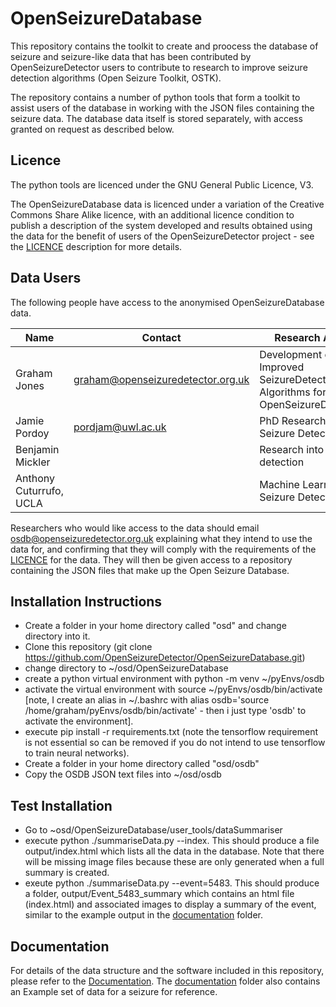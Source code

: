 # OpenSeizureDatabase

This repository contains the toolkit to create and proocess the database of seizure and seizure-like data that has been contributed by OpenSeizureDetector users to contribute to research to improve seizure detection algorithms (Open Seizure Toolkit, OSTK).

The repository contains a number of python tools that form a toolkit to assist users of the database in working with the JSON files containing the seizure data.   The database data itself is stored separately, with access granted on request as described below.

## Licence
The python tools are licenced under the GNU General Public Licence, V3.

The OpenSeizureDatabase data is licenced under a variation of the Creative Commons Share Alike licence, with an additional licence condition to publish a description of the system developed and results obtained using the data for the benefit of users of the OpenSeizureDetector project - see the [LICENCE](./documentation/LICENCE.md) description for more details.

## Data Users
The following people have access to the anonymised OpenSeizureDatabase data.

| Name    |  Contact           | Research Area   |  Web Site |
| -----   | ----               | ----            | ----      |
| Graham Jones | graham@openseizuredetector.org.uk | Development of Improved SeizureDetection Algorithms for OpenSeizureDetector | [OpenSeizureDetector](http://openseizuredetector.org.uk) |
| Jamie Pordoy | pordjam@uwl.ac.uk    | PhD Research into Seizure Detection |   [IntSaV Group](https://www.uwl.ac.uk/research/research-centres-and-groups/intelligent-sensing)    |
| Benjamin Mickler |               | Research into seizure detection |       |
| Anthony Cuturrufo, UCLA |      | Machine Learning Seizure Detection |   | 

Researchers who would like access to the data should email osdb@openseizuredetector.org.uk explaining what they intend to use the data for, and confirming that they will comply with the requirements of the [LICENCE](./documentation/LICENCE.md) for the data.    They will then be given access to a repository containing the JSON files that make up the Open Seizure Database.


## Installation Instructions

  * Create a folder in your home directory called "osd" and change directory into it.
  * Clone this repository (git clone https://github.com/OpenSeizureDetector/OpenSeizureDatabase.git)
  * change directory to ~/osd/OpenSeizureDatabase
  * create a python virtual environment with python -m venv ~/pyEnvs/osdb
  * activate the virtual environment with source ~/pyEnvs/osdb/bin/activate [note, I create an alias in ~/.bashrc with alias osdb='source /home/graham/pyEnvs/osdb/bin/activate' - then i just type 'osdb' to activate the environment].
  * execute pip install -r requirements.txt (note the tensorflow requirement is not essential so can be removed if you do not intend to use tensorflow to train neural networks).
  * Create a folder in your home directory called "osd/osdb"
  * Copy the OSDB JSON text files into ~/osd/osdb

## Test Installation
  * Go to ~osd/OpenSeizureDatabase/user_tools/dataSummariser
  * execute python ./summariseData.py --index.   This should produce a file output/index.html which lists all the data in the database.   Note that there will be missing image files because these are only generated when a full summary is created.
  * exeute python ./summariseData.py --event=5483.   This should produce a folder, output/Event_5483_summary which contains an html file (index.html) and associated images to display a summary of the event, similar to the example output in the [documentation](./documentation/) folder.


## Documentation
For details of the data structure and the software included in this repository, please refer to the [Documentation](./documentation/README.md).
The [documentation](./documentation/) folder also contains an Example set of data for a seizure for reference.
